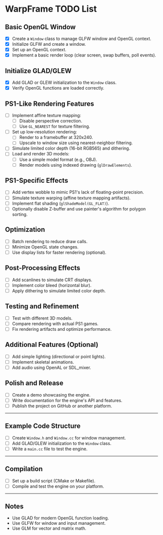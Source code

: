 # WarpFrame TODO List

## Basic OpenGL Window
- [x] Create a `Window` class to manage GLFW window and OpenGL context.
- [x] Initialize GLFW and create a window.
- [x] Set up an OpenGL context.
- [x] Implement a basic render loop (clear screen, swap buffers, poll events).

## Initialize GLAD/GLEW
- [x] Add GLAD or GLEW initialization to the `Window` class.
- [x] Verify OpenGL functions are loaded correctly.

## PS1-Like Rendering Features
- [ ] Implement affine texture mapping:
  - [ ] Disable perspective correction.
  - [ ] Use `GL_NEAREST` for texture filtering.
- [ ] Set up low-resolution rendering:
  - [ ] Render to a framebuffer at 320x240.
  - [ ] Upscale to window size using nearest-neighbor filtering.
- [ ] Simulate limited color depth (16-bit RGB565) and dithering.
- [ ] Load and render 3D models:
  - [ ] Use a simple model format (e.g., OBJ).
  - [ ] Render models using indexed drawing (`glDrawElements`).

## PS1-Specific Effects
- [ ] Add vertex wobble to mimic PS1's lack of floating-point precision.
- [ ] Simulate texture warping (affine texture mapping artifacts).
- [ ] Implement flat shading (`glShadeModel(GL_FLAT)`).
- [ ] Optionally disable Z-buffer and use painter's algorithm for polygon sorting.

## Optimization
- [ ] Batch rendering to reduce draw calls.
- [ ] Minimize OpenGL state changes.
- [ ] Use display lists for faster rendering (optional).

## Post-Processing Effects
- [ ] Add scanlines to simulate CRT displays.
- [ ] Implement color bleed (horizontal blur).
- [ ] Apply dithering to simulate limited color depth.

## Testing and Refinement
- [ ] Test with different 3D models.
- [ ] Compare rendering with actual PS1 games.
- [ ] Fix rendering artifacts and optimize performance.

## Additional Features (Optional)
- [ ] Add simple lighting (directional or point lights).
- [ ] Implement skeletal animations.
- [ ] Add audio using OpenAL or SDL_mixer.

## Polish and Release
- [ ] Create a demo showcasing the engine.
- [ ] Write documentation for the engine's API and features.
- [ ] Publish the project on GitHub or another platform.

---

## Example Code Structure
- [ ] Create `Window.h` and `Window.cc` for window management.
- [ ] Add GLAD/GLEW initialization to the `Window` class.
- [ ] Write a `main.cc` file to test the engine.

---

## Compilation
- [ ] Set up a build script (CMake or Makefile).
- [ ] Compile and test the engine on your platform.

---

## Notes
- Use GLAD for modern OpenGL function loading.
- Use GLFW for window and input management.
- Use GLM for vector and matrix math.
